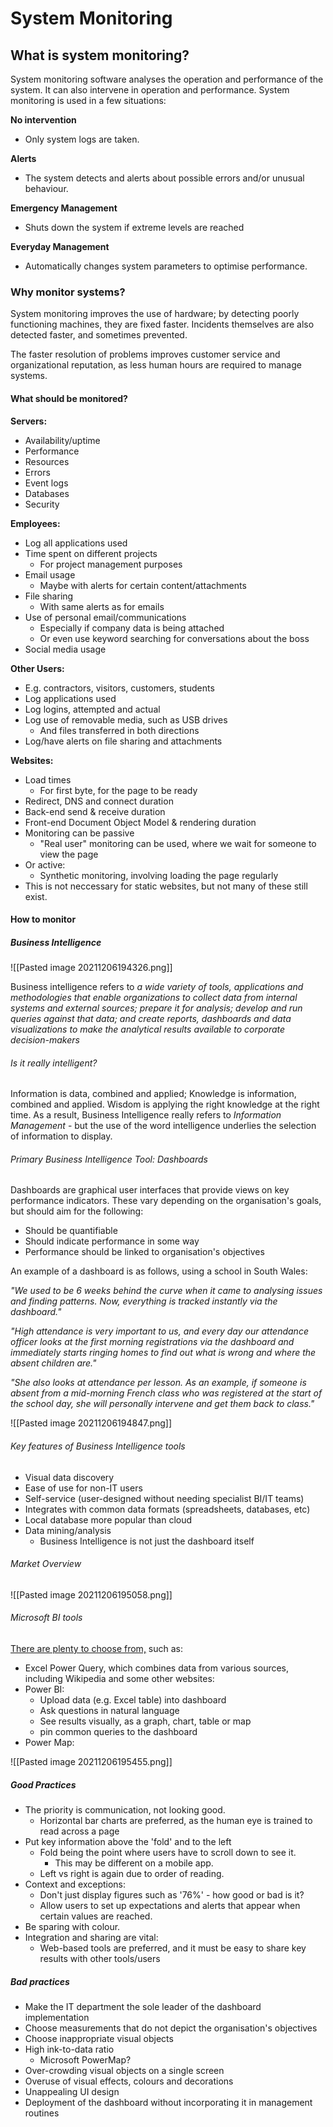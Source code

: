 # System Monitoring

## What is system monitoring?

System monitoring software analyses the operation and performance of the system. It can also intervene in operation and performance. System monitoring is used in a few situations:

**No intervention**
- Only system logs are taken.

**Alerts**
- The system detects and alerts about possible errors and/or unusual behaviour.

**Emergency Management**
- Shuts down the system if extreme levels are reached

**Everyday Management**
- Automatically changes system parameters to optimise performance.

### Why monitor systems?

System monitoring improves the use of hardware; by detecting poorly functioning machines, they are fixed faster. Incidents themselves are also detected faster, and sometimes prevented.

The faster resolution of problems improves customer service and organizational reputation, as less human hours are required to manage systems.

#### What should be monitored?

**Servers:**
- Availability/uptime
- Performance
- Resources
- Errors
- Event logs
- Databases
- Security

**Employees:**
- Log all applications used
- Time spent on different projects
	- For project management purposes
- Email usage
	- Maybe with alerts for certain content/attachments
- File sharing
	- With same alerts as for emails
- Use of personal email/communications
	- Especially if company data is being attached
	- Or even use keyword searching for conversations about the boss
- Social media usage

**Other Users:**
- E.g. contractors, visitors, customers, students
- Log applications used
- Log logins, attempted and actual
- Log use of removable media, such as USB drives
	- And files transferred in both directions
- Log/have alerts on file sharing and attachments

**Websites:**
- Load times
	- For first byte, for the page to be ready
- Redirect, DNS and connect duration
- Back-end send & receive duration
- Front-end Document Object Model & rendering duration
- Monitoring can be passive
	- "Real user" monitoring can be used, where we wait for someone to view the page
- Or active:
	- Synthetic monitoring, involving loading the page regularly
- This is not neccessary for static websites, but not many of these still exist.

#### How to monitor

##### Business Intelligence

![[Pasted image 20211206194326.png]]

Business intelligence refers to *a wide variety of tools, applications and methodologies that enable organizations to collect data from internal systems and external sources; prepare it for analysis; develop and run queries against that data; and create reports, dashboards and data visualizations to make the analytical results available to corporate decision-makers*

###### Is it really intelligent?

Information is data, combined and applied; Knowledge is information, combined and applied. Wisdom is applying the right knowledge at the right time. As a result, Business Intelligence really refers to *Information Management* - but the use of the word intelligence underlies the selection of information to display.

###### Primary Business Intelligence Tool: Dashboards

Dashboards are graphical user interfaces that provide views on key performance indicators. These vary depending on the organisation's goals, but should aim for the following:

- Should be quantifiable
- Should indicate performance in some way
- Performance should be linked to organisation's objectives

An example of a dashboard is as follows, using a school in South Wales:

*"We used to be 6 weeks behind the curve when it came to analysing issues and finding patterns. Now, everything is tracked instantly via the dashboard."*

*"High attendance is very important to us, and every day our attendance officer looks at the first morning registrations via the dashboard and immediately starts ringing homes to find out what is wrong and where the absent children are."*

*"She also looks at attendance per lesson. As an example, if someone is absent from a mid-morning French class who was registered at the start of the school day, she will personally intervene and get them back to class."*

![[Pasted image 20211206194847.png]]

###### Key features of Business Intelligence tools
- Visual data discovery
- Ease of use for non-IT users
- Self-service (user-designed without needing specialist BI/IT teams)
- Integrates with common data formats (spreadsheets, databases, etc)
- Local database more popular than cloud
- Data mining/analysis
	- Business Intelligence is not just the dashboard itself

###### Market Overview

![[Pasted image 20211206195058.png]]

###### Microsoft BI tools

[There are plenty to choose from,](https://hub.packtpub.com/what-bi-and-what-are-bi-tools-microsoft-dynamics-gp/) such as:

- Excel Power Query, which combines data from various sources, including Wikipedia and some other websites:
- Power BI:
	- Upload data (e.g. Excel table) into dashboard
	- Ask questions in natural language
	- See results visually, as a graph, chart, table or map
	- pin common queries to the dashboard
- Power Map:

![[Pasted image 20211206195455.png]]

##### Good Practices

- The priority is communication, not looking good.
	- Horizontal bar charts are preferred, as the human eye is trained to read across a page
- Put key information above the 'fold' and to the left
	- Fold being the point where users have to scroll down to see it.
		- This may be different on a mobile app.
	- Left vs right is again due to order of reading.
- Context and exceptions:
	- Don't just display figures such as '76%' - how good or bad is it?
	- Allow users to set up expectations and alerts that appear when certain values are reached.
- Be sparing with colour.
- Integration and sharing are vital:
	- Web-based tools are preferred, and it must be easy to share key results with other tools/users 

##### Bad practices

- Make the IT department the sole leader of the dashboard implementation
- Choose measurements that do not depict the organisation's objectives
- Choose inappropriate visual objects
- High ink-to-data ratio
	- Microsoft PowerMap?
- Over-crowding visual objects on a single screen
- Overuse of visual effects, colours and decorations
- Unappealing UI design
- Deployment of the dashboard without incorporating it in management routines